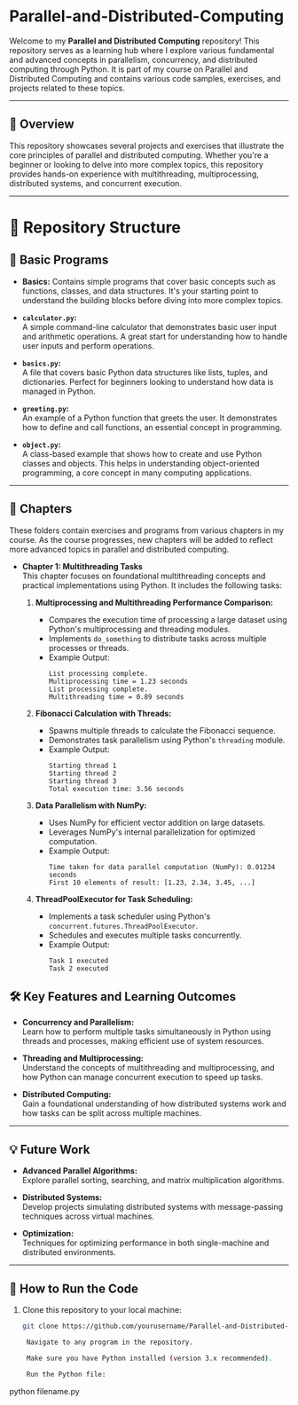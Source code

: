 # Parallel-and-Distributed-Computing

Welcome to my **Parallel and Distributed Computing** repository! This repository serves as a learning hub where I explore various fundamental and advanced concepts in parallelism, concurrency, and distributed computing through Python. It is part of my course on Parallel and Distributed Computing and contains various code samples, exercises, and projects related to these topics.

---

## 🚀 Overview

This repository showcases several projects and exercises that illustrate the core principles of parallel and distributed computing. Whether you're a beginner or looking to delve into more complex topics, this repository provides hands-on experience with multithreading, multiprocessing, distributed systems, and concurrent execution.

---

# 📁 Repository Structure

## 📜 Basic Programs
- **Basics:** 
  Contains simple programs that cover basic concepts such as functions, classes, and data structures. It's your starting point to understand the building blocks before diving into more complex topics.


- **`calculator.py`:**  
  A simple command-line calculator that demonstrates basic user input and arithmetic operations. A great start for understanding how to handle user inputs and perform operations.

- **`basics.py`:**  
  A file that covers basic Python data structures like lists, tuples, and dictionaries. Perfect for beginners looking to understand how data is managed in Python.

- **`greeting.py`:**  
  An example of a Python function that greets the user. It demonstrates how to define and call functions, an essential concept in programming.

- **`object.py`:**  
  A class-based example that shows how to create and use Python classes and objects. This helps in understanding object-oriented programming, a core concept in many computing applications.
---
## 📜 Chapters
  These folders contain exercises and programs from various chapters in my course. As the course progresses, new chapters will be added to reflect more advanced topics in parallel and distributed computing.
  - **Chapter 1: Multithreading Tasks**  
    This chapter focuses on foundational multithreading concepts and practical implementations using Python. It includes the following tasks:
    
    1. **Multiprocessing and Multithreading Performance Comparison:**  
       - Compares the execution time of processing a large dataset using Python's multiprocessing and threading modules.  
       - Implements `do_something` to distribute tasks across multiple processes or threads.  
       - Example Output:  
         ```plaintext
         List processing complete.
         Multiprocessing time = 1.23 seconds
         List processing complete.
         Multithreading time = 0.89 seconds
         ```

    2. **Fibonacci Calculation with Threads:**  
       - Spawns multiple threads to calculate the Fibonacci sequence.  
       - Demonstrates task parallelism using Python's `threading` module.  
       - Example Output:  
         ```plaintext
         Starting thread 1
         Starting thread 2
         Starting thread 3
         Total execution time: 3.56 seconds
         ```

    3. **Data Parallelism with NumPy:**  
       - Uses NumPy for efficient vector addition on large datasets.  
       - Leverages NumPy's internal parallelization for optimized computation.  
       - Example Output:  
         ```plaintext
         Time taken for data parallel computation (NumPy): 0.01234 seconds
         First 10 elements of result: [1.23, 2.34, 3.45, ...]
         ```

    4. **ThreadPoolExecutor for Task Scheduling:**  
       - Implements a task scheduler using Python's `concurrent.futures.ThreadPoolExecutor`.  
       - Schedules and executes multiple tasks concurrently.  
       - Example Output:  
         ```plaintext
         Task 1 executed
         Task 2 executed
         ```
## 🛠️ Key Features and Learning Outcomes

- **Concurrency and Parallelism:**  
  Learn how to perform multiple tasks simultaneously in Python using threads and processes, making efficient use of system resources.

- **Threading and Multiprocessing:**  
  Understand the concepts of multithreading and multiprocessing, and how Python can manage concurrent execution to speed up tasks.

- **Distributed Computing:**  
  Gain a foundational understanding of how distributed systems work and how tasks can be split across multiple machines.

---

## 💡 Future Work

- **Advanced Parallel Algorithms:**  
  Explore parallel sorting, searching, and matrix multiplication algorithms.

- **Distributed Systems:**  
  Develop projects simulating distributed systems with message-passing techniques across virtual machines.

- **Optimization:**  
  Techniques for optimizing performance in both single-machine and distributed environments.

---

## 🚀 How to Run the Code

1. Clone this repository to your local machine:
   ```bash
   git clone https://github.com/yourusername/Parallel-and-Distributed-Computing.git

    Navigate to any program in the repository.

    Make sure you have Python installed (version 3.x recommended).

    Run the Python file:

python filename.py
